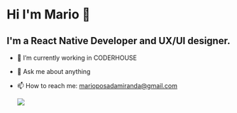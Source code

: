 # Hi I'm Mario 👋

## I'm a React Native Developer and UX/UI designer. 

- 🔭 I’m currently working in CODERHOUSE
- 💬 Ask me about anything
- 📫 How to reach me: marioposadamiranda@gmail.com

 	<a href="https://www.linkedin.com/in/mario-posada/" target="_blank"><img src="https://img.shields.io/badge/-LinkedIn-%230077B5?style=for-the-badge&logo=linkedin&logoColor=white" target="_blank"></a> 




